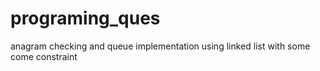# programing_ques
anagram checking and queue implementation using linked list with some come constraint

